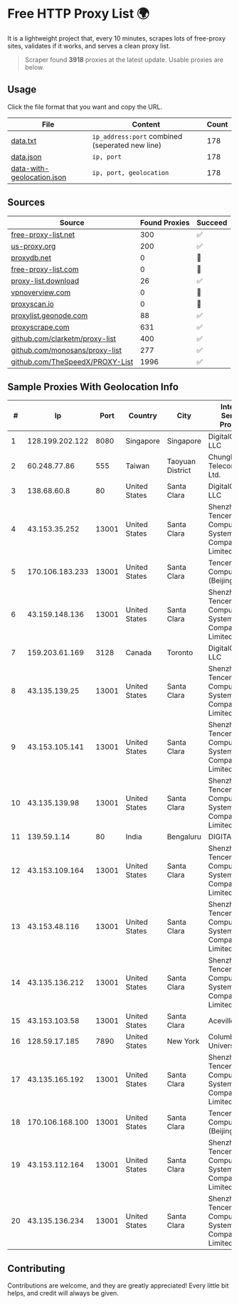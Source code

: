 
# Free HTTP Proxy List 🌍

It is a lightweight project that, every 10 minutes, scrapes lots of free-proxy sites, validates if it works, and serves a clean proxy list.


> Scraper found **3918** proxies at the latest update. Usable proxies are below.

## Usage

Click the file format that you want and copy the URL.


|File|Content|Count|
|----|-------|-----|
|[data.txt](https://raw.githubusercontent.com/themiralay/Proxy-List-World/master/data.txt)|`ip_address:port` combined (seperated new line)|178|
|[data.json](https://raw.githubusercontent.com/themiralay/Proxy-List-World/master/data.json)|`ip, port`|178|
|[data-with-geolocation.json](https://raw.githubusercontent.com/themiralay/Proxy-List-World/master/data-with-geolocation.json)|`ip, port, geolocation`|178|

## Sources

|Source|Found Proxies|Succeed|
|------|-------------|-------|
|[free-proxy-list.net](https://free-proxy-list.net)|300|✅|
|[us-proxy.org](https://www.us-proxy.org)|200|✅|
|[proxydb.net](http://proxydb.net)|0|🚫|
|[free-proxy-list.com](https://free-proxy-list.com/?page=&port=&type%5B%5D=http&type%5B%5D=https&up_time=0&search=Search)|0|🚫|
|[proxy-list.download](https://www.proxy-list.download/HTTP)|26|✅|
|[vpnoverview.com](https://vpnoverview.com/privacy/anonymous-browsing/free-proxy-servers)|0|🚫|
|[proxyscan.io](https://www.proxyscan.io)|0|🚫|
|[proxylist.geonode.com](https://proxylist.geonode.com/api/proxy-list?limit=300&page=1&sort_by=lastChecked&sort_type=desc&protocols=http,https)|88|✅|
|[proxyscrape.com](https://api.proxyscrape.com/v2/?request=displayproxies&protocol=http&timeout=10000&country=all&ssl=all&anonymity=all)|631|✅|
|[github.com/clarketm/proxy-list](https://raw.githubusercontent.com/clarketm/proxy-list/master/proxy-list-raw.txt)|400|✅|
|[github.com/monosans/proxy-list](https://raw.githubusercontent.com/monosans/proxy-list/main/proxies/http.txt)|277|✅|
|[github.com/TheSpeedX/PROXY-List](https://raw.githubusercontent.com/TheSpeedX/PROXY-List/master/http.txt)|1996|✅|


## Sample Proxies With Geolocation Info

|#|Ip|Port|Country|City|Internet Service Provider|
|-|--|----|-------|----|-------------------------|
|1|128.199.202.122|8080|Singapore|Singapore|DigitalOcean, LLC|
|2|60.248.77.86|555|Taiwan|Taoyuan District|Chunghwa Telecom Co., Ltd.|
|3|138.68.60.8|80|United States|Santa Clara|DigitalOcean, LLC|
|4|43.153.35.252|13001|United States|Santa Clara|Shenzhen Tencent Computer Systems Company Limited|
|5|170.106.183.233|13001|United States|Santa Clara|Tencent Cloud Computing (Beijing) Co|
|6|43.159.148.136|13001|United States|Santa Clara|Shenzhen Tencent Computer Systems Company Limited|
|7|159.203.61.169|3128|Canada|Toronto|DigitalOcean, LLC|
|8|43.135.139.25|13001|United States|Santa Clara|Shenzhen Tencent Computer Systems Company Limited|
|9|43.153.105.141|13001|United States|Santa Clara|Shenzhen Tencent Computer Systems Company Limited|
|10|43.135.139.98|13001|United States|Santa Clara|Shenzhen Tencent Computer Systems Company Limited|
|11|139.59.1.14|80|India|Bengaluru|DIGITALOCEAN|
|12|43.153.109.164|13001|United States|Santa Clara|Shenzhen Tencent Computer Systems Company Limited|
|13|43.153.48.116|13001|United States|Santa Clara|Shenzhen Tencent Computer Systems Company Limited|
|14|43.135.136.212|13001|United States|Santa Clara|Shenzhen Tencent Computer Systems Company Limited|
|15|43.153.103.58|13001|United States|Santa Clara|Aceville Pte.ltd|
|16|128.59.17.185|7890|United States|New York|Columbia University|
|17|43.135.165.192|13001|United States|Santa Clara|Shenzhen Tencent Computer Systems Company Limited|
|18|170.106.168.100|13001|United States|Santa Clara|Tencent Cloud Computing (Beijing) Co|
|19|43.153.112.164|13001|United States|Santa Clara|Shenzhen Tencent Computer Systems Company Limited|
|20|43.135.136.234|13001|United States|Santa Clara|Shenzhen Tencent Computer Systems Company Limited|



## Contributing

Contributions are welcome, and they are greatly appreciated! Every
little bit helps, and credit will always be given.

